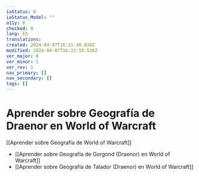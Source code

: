 ```yaml
---
iaStatus: 0
iaStatus_Model: ""
a11y: 0
checked: 0
lang: ES
translations: 
created: 2024-04-07T16:21:40.038Z
modified: 2024-04-07T16:22:18.526Z
ver_major: 0
ver_minor: 1
ver_rev: 1
nav_primary: []
nav_secondary: []
tags: []
---
```

# Aprender sobre Geografía de Draenor en World of Warcraft

[[Aprender sobre Geografía de World of Warcraft]]

* [[Aprender sobre Geografía de Gorgond (Draenor) en World of Warcraft]]
* [[Aprender sobre Geografía de Talador (Draenor) en World of Warcraft]]
